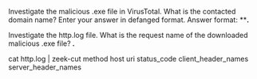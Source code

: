 Investigate the malicious .exe file in VirusTotal. What is the contacted domain name? Enter your answer in defanged format.
Answer format: ******.****

Investigate the http.log file. What is the request name of the downloaded malicious .exe file?
***.***


cat http.log | zeek-cut method host uri status_code client_header_names server_header_names